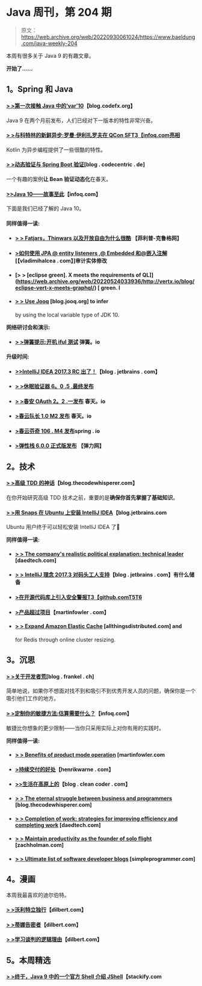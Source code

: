 # Java 周刊，第 204 期

> 原文：<https://web.archive.org/web/20220930061024/https://www.baeldung.com/java-weekly-204>

本周有很多关于 Java 9 的有趣文章。

**开始了……**

## **1。Spring 和 Java**

#### [**> >第一次接触 Java 中的‘var’10**](https://web.archive.org/web/20220524033936/https://blog.codefx.org/java/java-10-var-type-inference/)【blog.codefx.org】

Java 9 在两个月前发布，人们已经对下一版本的特性非常兴奋。

#### [**> >与科特林的新鲜异步:罗曼·伊利扎罗夫在 QCon SF**T3【infoq.com亮相](https://web.archive.org/web/20220524033936/https://www.infoq.com/news/2017/11/fresh-async-kotlin-qconsf)

Kotlin 为异步编程提供了一些很酷的特性。

#### [**> >动态验证与 Spring Boot 验证**](https://web.archive.org/web/20220524033936/https://blog.codecentric.de/en/2017/11/dynamic-validation-spring-boot-validation/)[blog . codecentric . de]

一个有趣的案例**让 Bean 验证动态化**在春天。

#### [**>>Java 10——故事至此**](https://web.archive.org/web/20220524033936/https://www.infoq.com/news/2017/11/Java10JEPs)【infoq.com】

下面是我们已经了解的 Java 10。

#### **同样值得一读:**

*   #### [**> > Fatjars，Thinwars 以及开放自由为什么很酷**](https://web.archive.org/web/20220524033936/https://www.phillip-kruger.com/post/fatjars_thinwars_and_why_openliberty_is_cool/) 【菲利普-克鲁格网】

*   #### [**>如何使用 JPA @ entity listeners ,@ Embedded 和@嵌入注解**](https://web.archive.org/web/20220524033936/https://vladmihalcea.com/2017/11/20/how-to-audit-entity-modifications-using-the-jpa-entitylisteners-embedded-and-embeddable-annotations/)[【vladimihalcea . com】]审计实体修改

*   #### [**> > [eclipse green]. X meets the requirements of QL]**](https://web.archive.org/web/20220524033936/http://vertx.io/blog/eclipse-vert-x-meets-graphql/) [ green. I

*   #### [**> > Use Jooq**](https://web.archive.org/web/20220524033936/https://blog.jooq.org/2017/11/20/using-jdk-10s-local-variable-type-inference-with-jooq/) [blog.jooq.org] to infer

    by using the local variable type of JDK 10.

**网络研讨会和演示:**

*   #### [**> >弹簧提示:开机 iful 测试**](https://web.archive.org/web/20220524033936/https://spring.io/blog/2017/11/22/spring-tips-bootiful-testing) 弹簧。io

**升级时间:**

*   #### [**>>IntelliJ IDEA 2017.3 RC 出了！**](https://web.archive.org/web/20220524033936/https://blog.jetbrains.com/idea/2017/11/intellij-idea-2017-3-rc-is-out/)【blog . jetbrains . com】

*   #### [**> >休眠验证器 6。0 .5 .最终发布**](https://web.archive.org/web/20220524033936/http://in.relation.to/2017/11/15/hibernate-validator-605-final-out/)

*   #### [**> >春安 OAuth 2。2 .一发布**](https://web.archive.org/web/20220524033936/https://spring.io/blog/2017/11/21/spring-security-oauth-2-2-1-released) 春天。io

*   #### [**>春云队长 1.0 M2 发布**](https://web.archive.org/web/20220524033936/https://spring.io/blog/2017/11/21/spring-cloud-skipper-1-0-m2-released) 春天。io

*   #### [**>春云芬奇 106 . M4 发布**](https://web.archive.org/web/20220524033936/https://spring.io/blog/2017/11/18/spring-cloud-finchley-m4-released)spring . io

*   #### **[>弹性栈 6.0.0 正式版发布](https://web.archive.org/web/20220524033936/https://www.elastic.co/blog/elastic-stack-6-0-0-released)** 【弹力网】

## **2。技术**

#### [**> >高级 TDD 的神话**](https://web.archive.org/web/20220524033936/http://blog.thecodewhisperer.com/permalink/the-myth-of-advanced-tdd)【blog.thecodewhisperer.com】

在你开始研究高级 TDD 技术之前，重要的是**确保你首先掌握了基础知识**。

#### [**> >用 Snaps 在 Ubuntu 上安装 IntelliJ IDEA**](https://web.archive.org/web/20220524033936/https://blog.jetbrains.com/idea/2017/11/install-intellij-idea-with-snaps/)【blog.jetbrains.com

Ubuntu 用户终于可以轻松安装 IntelliJ IDEA 了🙂

**同样值得一读:**

*   #### [**> > The company's realistic political explanation: technical leader**](https://web.archive.org/web/20220524033936/https://www.daedtech.com/realpolitik-company-politics-tech-lead/) [daedtech.com]

*   #### [**> > IntelliJ 理念 2017.3 对码头工人支持**](https://web.archive.org/web/20220524033936/https://blog.jetbrains.com/idea/2017/11/what-does-intellij-idea-2017-3-have-in-store-for-docker-support/)【blog . jetbrains . com】有什么储备

*   #### [**>在开源代码库上引入安全警报**T3【github.comT5T6](https://web.archive.org/web/20220524033936/https://github.com/blog/2470-introducing-security-alerts-on-github)

*   #### [**>产品超过项目**](https://web.archive.org/web/20220524033936/https://martinfowler.com/articles/products-over-projects.html)【martinfowler . com】

*   #### [**> > Expand Amazon Elastic Cache**](https://web.archive.org/web/20220524033936/http://www.allthingsdistributed.com/2017/11/scaling-amazon-elasticache.html) [allthingsdistributed.com] and

    for Redis through online cluster resizing.

## **3。沉思**

#### [**> >关于开发者荒**](https://web.archive.org/web/20220524033936/https://blog.frankel.ch/developer-shortage/#gsc.tab=0)[blog . frankel . ch]

简单地说，如果你不想面对找不到和吸引不到优秀开发人员的问题，确保你是一个吸引他们工作的地方。

#### [**> >定制你的敏捷方法:估算需要什么？**](https://web.archive.org/web/20220524033936/https://www.infoq.com/articles/agile-approach-estimation)【infoq.com】

敏捷比你想象的更少限制——当你只采用实际上对你有用的实践时。

**同样值得一读:**

*   #### [**> > Benefits of product mode operation**](https://web.archive.org/web/20220524033936/https://martinfowler.com/articles/products-over-projects.html#BenefitsOfOperatingInProduct-mode) [martinfowler.com

*   #### [**>持续交付的好处**](https://web.archive.org/web/20220524033936/https://henrikwarne.com/2017/11/19/benefits-of-continuous-delivery/)【henrikwarne . com】

*   #### [**>>生活在高原上的**](https://web.archive.org/web/20220524033936/http://blog.cleancoder.com/uncle-bob/2017/11/18/OnThePlateau.html)【blog . clean coder . com】

*   #### [**> > The eternal struggle between business and programmers**](https://web.archive.org/web/20220524033936/http://blog.thecodewhisperer.com/permalink/the-eternal-struggle-between-business-and-programmers) [blog.thecodewhisperer.com]

*   #### [**> > Completion of work: strategies for improving efficiency and completing work**](https://web.archive.org/web/20220524033936/https://www.daedtech.com/get-work-done/) [daedtech.com]

*   #### [**> > Maintain productivity as the founder of solo flight**](https://web.archive.org/web/20220524033936/https://zachholman.com/posts/staying-productive-solo-founder) [zachholman.com]

*   #### [**> > Ultimate list of software developer blogs**](https://web.archive.org/web/20220524033936/https://simpleprogrammer.com/2017/11/01/ultimate-list-software-developer-blogs/) [simpleprogrammer.com]

## **4。漫画**

本周我最喜欢的迪尔伯特。

#### **[> >沃利特立独行](https://web.archive.org/web/20220524033936/http://dilbert.com/strip/2017-11-21)**【dilbert.com】

#### **[> >蒂娜告密者](https://web.archive.org/web/20220524033936/http://dilbert.com/strip/2017-09-22)**【dilbert.com】

#### **[> >学习谈判的逻辑理由](https://web.archive.org/web/20220524033936/http://dilbert.com/strip/2017-10-10)**【dilbert.com】

## **5。本周精选**

#### **[> >终于，Java 9 中的一个官方 Shell 介绍 JShell](https://web.archive.org/web/20220524033936/https://stackify.com/java-9-jshell/)**【stackify.com